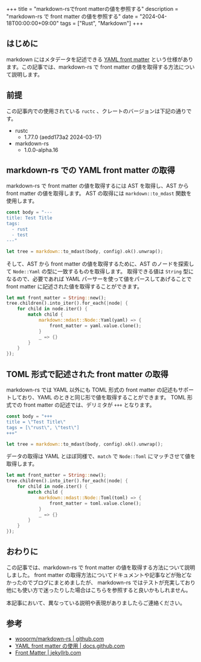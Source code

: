 +++
title = "markdown-rsでfront matterの値を参照する"
description = "markdown-rs で front matter の値を参照する"
date = "2024-04-18T00:00:00+09:00"
tags = ["Rust", "Markdown"]
+++

## はじめに
markdown にはメタデータを記述できる [YAML front matter](https://jekyllrb.com/docs/front-matter/) という仕様があります。この記事では、markdown-rs で front matter の値を取得する方法について説明します。

## 前提

この記事内での使用されている `ructc` 、クレートのバージョンは下記の通りです。

- rustc
  - 1.77.0 (aedd173a2 2024-03-17)
- markdown-rs
  - 1.0.0-alpha.16

## markdown-rs での YAML front matter の取得

markdown-rs で front matter の値を取得するには AST を取得し、AST から front matter の値を取得します。
AST の取得には `markdown::to_mdast` 関数を使用します。

```rust
const body = "---
title: Test Title
tags:
  - rust
  - test
---"

let tree = markdown::to_mdast(body, config).ok().unwrap();
```

そして、AST から front matter の値を取得するために、AST のノードを探索して `Node::Yaml` の型に一致するものを取得します。
取得できる値は `String` 型になるので、必要であれば YAML パーサーを使って値をパースしてあげることで front matter に記述された値を取得することができます。

```rust
let mut front_matter = String::new();
tree.children().into_iter().for_each(|node| {
    for child in node.iter() {
        match child {
            markdown::mdast::Node::Yaml(yaml) => {
                front_matter = yaml.value.clone();
            }
            _ => {}
        }
    }
});
```

## TOML 形式で記述された front matter の取得

markdown-rs では YAML 以外にも TOML  形式の front matter の記述もサポートしており、YAML のときと同じ形で値を取得することができます。
TOML 形式での front matter の記述では、デリミタが `+++` となります。

```rust
const body = "+++
title = \"Test Title\"
tags = [\"rust\", \"test\"]
+++"

let tree = markdown::to_mdast(body, config).ok().unwrap();
```

データの取得は YAML とほぼ同様で、`match` で `Node::Toml` にマッチさせて値を取得します。

```rust
let mut front_matter = String::new();
tree.children().into_iter().for_each(|node| {
    for child in node.iter() {
        match child {
            markdown::mdast::Node::Toml(toml) => {
                front_matter = toml.value.clone();
            }
            _ => {}
        }
    }
});
```

## おわりに

この記事では、markdown-rs で front matter の値を取得する方法について説明しました。
front matter の取得方法についてドキュメントや記事などが殆どなかったのでブログにまとめましたが、 markdown-rs ではテストが充実しており他にも使い方で迷ったりした場合はこちらを参照すると良いかもしれません。

本記事において、異なっている説明や表現がありましたらご連絡ください。

## 参考

- [wooorm/markdown-rs | github.com](https://github.com/wooorm/markdown-rs)
- [YAML front matter の使用 | docs.github.com](https://docs.github.com/ja/contributing/writing-for-github-docs/using-yaml-frontmatter)
- [Front Matter | jekyllrb.com](https://jekyllrb.com/docs/front-matter/)
